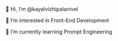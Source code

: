👋 Hi, I’m @kayalvizhipalanivel

👀 I’m interested in Front-End Development

🌱 I’m currently learning Prompt Engineering
